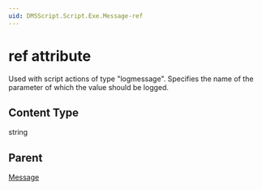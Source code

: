 ```yaml
---
uid: DMSScript.Script.Exe.Message-ref
---
```


# ref attribute

Used with script actions of type "logmessage". Specifies the name of the parameter of which the value should be logged.

## Content Type

string

## Parent

[Message](xref:DMSScript.Script.Exe.Message)
